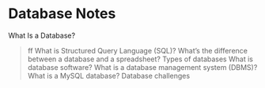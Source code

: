 # Database Notes
What Is a Database?
>ff
What is Structured Query Language (SQL)?
What’s the difference between a database and a spreadsheet?
Types of databases
What is database software?
What is a database management system (DBMS)?
What is a MySQL database?
Database challenges
